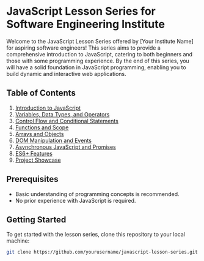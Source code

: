 # JavaScript Lesson Series for Software Engineering Institute

Welcome to the JavaScript Lesson Series offered by [Your Institute Name] for aspiring software engineers! This series aims to provide a comprehensive introduction to JavaScript, catering to both beginners and those with some programming experience. By the end of this series, you will have a solid foundation in JavaScript programming, enabling you to build dynamic and interactive web applications.

## Table of Contents

1. [Introduction to JavaScript](#introduction-to-javascript)
2. [Variables, Data Types, and Operators](#variables-data-types-and-operators)
3. [Control Flow and Conditional Statements](#control-flow-and-conditional-statements)
4. [Functions and Scope](#functions-and-scope)
5. [Arrays and Objects](#arrays-and-objects)
6. [DOM Manipulation and Events](#dom-manipulation-and-events)
7. [Asynchronous JavaScript and Promises](#asynchronous-javascript-and-promises)
8. [ES6+ Features](#es6-features)
9. [Project Showcase](#project-showcase)

## Prerequisites

- Basic understanding of programming concepts is recommended.
- No prior experience with JavaScript is required.

## Getting Started

To get started with the lesson series, clone this repository to your local machine:

```sh
git clone https://github.com/yourusername/javascript-lesson-series.git
